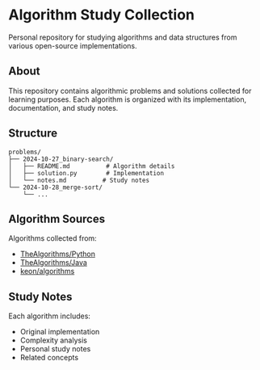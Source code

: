 # Algorithm Study Collection

Personal repository for studying algorithms and data structures from various open-source implementations.

## About

This repository contains algorithmic problems and solutions collected for learning purposes. Each algorithm is organized with its implementation, documentation, and study notes.

## Structure

```
problems/
├── 2024-10-27_binary-search/
│   ├── README.md          # Algorithm details
│   ├── solution.py        # Implementation
│   └── notes.md          # Study notes
└── 2024-10-28_merge-sort/
    └── ...
```

## Algorithm Sources

Algorithms collected from:
- [TheAlgorithms/Python](https://github.com/TheAlgorithms/Python)
- [TheAlgorithms/Java](https://github.com/TheAlgorithms/Java)  
- [keon/algorithms](https://github.com/keon/algorithms)

## Study Notes

Each algorithm includes:
- Original implementation
- Complexity analysis
- Personal study notes
- Related concepts